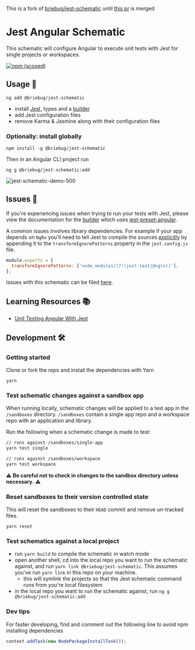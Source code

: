 This is a fork of [briebug/jest-schematic](https://github.com/briebug/jest-schematic) until [this pr](https://github.com/schuchard/ng-schematics/pull/36) is merged

# Jest Angular Schematic

This schematic will configure Angular to execute unit tests with Jest for single projects or workspaces.

[![npm (scoped)](https://img.shields.io/npm/v/@briebug/jest-schematic.svg)](https://www.npmjs.com/package/@briebug/jest-schematic)

## Usage 🚀

```shell
ng add @briebug/jest-schematic
```

- install [Jest](https://facebook.github.io/jest/), types and a [builder](https://github.com/just-jeb/angular-builders/tree/master/packages/jest)
- add Jest configuration files
- remove Karma & Jasmine along with their configuration files

### Optionally: install globally

```shell
npm install -g @briebug/jest-schematic
```

Then in an Angular CLI project run

```shell
ng g @briebug/jest-schematic:add
```

![jest-schematic-demo-500](docs/jest-schematic-demo-500.gif)

## Issues 🧐

If you're experiencing issues when trying to run your tests with Jest, please view the documentation for the [builder](https://github.com/just-jeb/angular-builders/tree/master/packages/jest) which uses [jest-preset-angular](https://github.com/thymikee/jest-preset-angular#troubleshooting).

A common issues involves library dependencies. For example if your app depends on `NgRx` you'll need to tell Jest to compile the sources [explicitly](https://github.com/thymikee/jest-preset-angular#adjust-your-transformignorepatterns-whitelist) by appending it to the `transformIgnorePatterns` property in the `jest.config.js` file.

```js
module.exports = {
  transformIgnorePatterns: ['node_modules/(?!(jest-test|@ngrx))'],
};
```

Issues with this schematic can be filed [here](https://github.com/briebug/jest-schematic/issues/new/choose).

## Learning Resources 📚

- [Unit Testing Angular With Jest](https://medium.com/@ole.ersoy/unit-testing-angular-with-jest-b65888ff33f6)

## Development 🛠

### Getting started

Clone or fork the repo and install the dependencies with Yarn

```shell
yarn
```

### Test schematic changes against a sandbox app

When running locally, schematic changes will be applied to a test app in the `/sandboxes` directory. `/sandboxes` contain a single app repo and a workspace repo with an application and library.

Run the following when a schematic change is made to test:

```bash
// runs against /sandboxes/single-app
yarn test single

// runs against /sandboxes/workspace
yarn test workspace
```

⚠ **Be careful not to check in changes to the sandbox directory unless necessary.** ⚠

### Reset sandboxes to their version controlled state

This will reset the sandboxes to their `HEAD` commit and remove un-tracked files.

```shell
yarn reset
```

### Test schematics against a local project

- run `yarn build` to compile the schematic in watch mode
- open another shell, cd into the local repo you want to run the schematic against, and run `yarn link @briebug/jest-schematic`. This assumes you've run `yarn link` in this repo on your machine.
  - this will symlink the projects so that the Jest schematic command runs from you're local filesystem
- in the local repo you want to run the schematic against, run `ng g @briebug/jest-schematic:add`

### Dev tips

For faster developing, find and comment out the following line to avoid npm installing dependencies

```ts
context.addTask(new NodePackageInstallTask());
```
